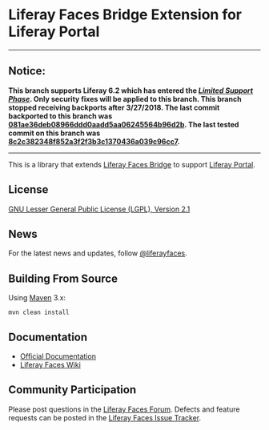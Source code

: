 # Liferay Faces Bridge Extension for Liferay Portal

---

## Notice:

**This branch supports Liferay 6.2 which has entered the [*Limited Support Phase*](https://www.liferay.com/subscription-services/end-of-life/liferay-portal). Only security fixes will be applied to this branch. This branch stopped receiving backports after 3/27/2018. The last commit backported to this branch was [081ae36deb08966ddd0aadd5aa06245564b96d2b](https://github.com/liferay/liferay-faces-bridge-impl/commit/081ae36deb08966ddd0aadd5aa06245564b96d2b). The last tested commit on this branch was [8c2c382348f852a3f2f3b3c1370436a039c96cc7](https://github.com/liferay/liferay-faces-bridge-impl/commit/8c2c382348f852a3f2f3b3c1370436a039c96cc7).**

---

This is a library that extends
[Liferay Faces Bridge](http://www.liferay.com/community/liferay-projects/liferay-faces/overview) to support
[Liferay Portal](http://www.liferay.com/community/liferay-projects/liferay-portal/overview).

## License

[GNU Lesser General Public License (LGPL), Version 2.1](http://www.gnu.org/licenses/old-licenses/lgpl-2.1.txt)

## News

For the latest news and updates, follow [@liferayfaces](https://twitter.com/liferayfaces).

## Building From Source

Using [Maven](https://maven.apache.org/) 3.x:

	mvn clean install

## Documentation

* [Official Documentation](http://www.liferay.com/community/liferay-projects/liferay-faces/documentation)
* [Liferay Faces Wiki](http://www.liferay.com/community/wiki/-/wiki/Main/Liferay+Faces)

## Community Participation

Please post questions in the [Liferay Faces Forum](http://www.liferay.com/community/forums/-/message_boards/category/13289027).
Defects and feature requests can be posted in the [Liferay Faces Issue Tracker](http://issues.liferay.com/browse/FACES).